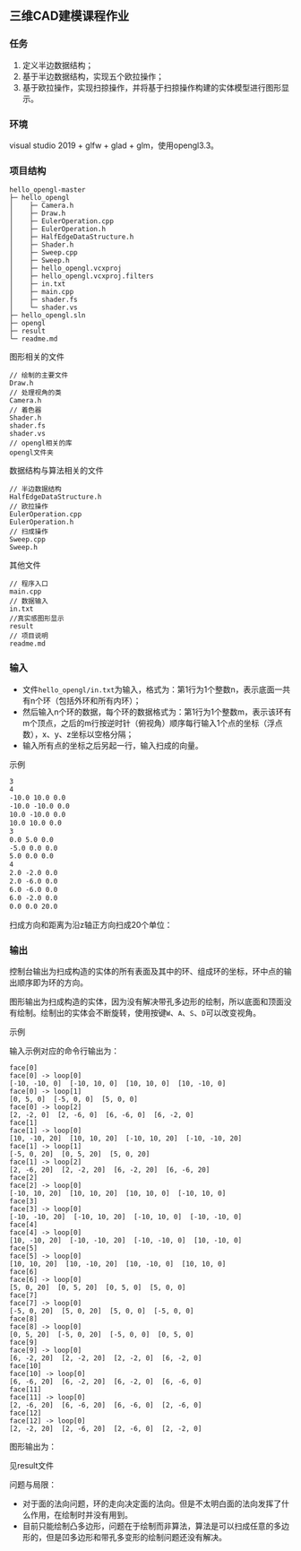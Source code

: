 ## 三维CAD建模课程作业  

### 任务  

1. 定义半边数据结构；  
2. 基于半边数据结构，实现五个欧拉操作；  
3. 基于欧拉操作，实现扫掠操作，并将基于扫掠操作构建的实体模型进行图形显示。  

### 环境    

visual studio 2019 + glfw + glad  + glm，使用opengl3.3。  

### 项目结构  

```
hello_opengl-master
├─ hello_opengl
│    ├─ Camera.h
│    ├─ Draw.h
│    ├─ EulerOperation.cpp
│    ├─ EulerOperation.h
│    ├─ HalfEdgeDataStructure.h
│    ├─ Shader.h
│    ├─ Sweep.cpp
│    ├─ Sweep.h
│    ├─ hello_opengl.vcxproj
│    ├─ hello_opengl.vcxproj.filters
│    ├─ in.txt
│    ├─ main.cpp
│    ├─ shader.fs
│    └─ shader.vs
├─ hello_opengl.sln
├─ opengl
├─ result
└─ readme.md
```

图形相关的文件  

```
// 绘制的主要文件
Draw.h
// 处理视角的类
Camera.h
// 着色器
Shader.h
shader.fs
shader.vs
// opengl相关的库
opengl文件夹
```

数据结构与算法相关的文件  

```
// 半边数据结构
HalfEdgeDataStructure.h
// 欧拉操作
EulerOperation.cpp
EulerOperation.h
// 扫成操作
Sweep.cpp
Sweep.h
```

其他文件  

```
// 程序入口
main.cpp
// 数据输入
in.txt
//真实感图形显示
result
// 项目说明
readme.md
```



### 输入    

- 文件`hello_opengl/in.txt`为输入，格式为：第1行为1个整数n，表示底面一共有n个环（包括外环和所有内环）；  
- 然后输入n个环的数据，每个环的数据格式为：第1行为1个整数m，表示该环有m个顶点，之后的m行按逆时针（俯视角）顺序每行输入1个点的坐标（浮点数），x、y、z坐标以空格分隔；  
- 输入所有点的坐标之后另起一行，输入扫成的向量。  

示例  

```txt
3
4
-10.0 10.0 0.0
-10.0 -10.0 0.0
10.0 -10.0 0.0
10.0 10.0 0.0
3
0.0 5.0 0.0
-5.0 0.0 0.0
5.0 0.0 0.0
4
2.0 -2.0 0.0
2.0 -6.0 0.0
6.0 -6.0 0.0
6.0 -2.0 0.0
0.0 0.0 20.0
```

扫成方向和距离为沿z轴正方向扫成20个单位：  


### 输出     

控制台输出为扫成构造的实体的所有表面及其中的环、组成环的坐标，环中点的输出顺序即为环的方向。  

图形输出为扫成构造的实体，因为没有解决带孔多边形的绘制，所以底面和顶面没有绘制。绘制出的实体会不断旋转，使用按键`W`、`A`、`S`、`D`可以改变视角。  

示例  

输入示例对应的命令行输出为：  

```
face[0]
face[0] -> loop[0]
[-10, -10, 0]  [-10, 10, 0]  [10, 10, 0]  [10, -10, 0]
face[0] -> loop[1]
[0, 5, 0]  [-5, 0, 0]  [5, 0, 0]
face[0] -> loop[2]
[2, -2, 0]  [2, -6, 0]  [6, -6, 0]  [6, -2, 0]
face[1]
face[1] -> loop[0]
[10, -10, 20]  [10, 10, 20]  [-10, 10, 20]  [-10, -10, 20]
face[1] -> loop[1]
[-5, 0, 20]  [0, 5, 20]  [5, 0, 20]
face[1] -> loop[2]
[2, -6, 20]  [2, -2, 20]  [6, -2, 20]  [6, -6, 20]
face[2]
face[2] -> loop[0]
[-10, 10, 20]  [10, 10, 20]  [10, 10, 0]  [-10, 10, 0]
face[3]
face[3] -> loop[0]
[-10, -10, 20]  [-10, 10, 20]  [-10, 10, 0]  [-10, -10, 0]
face[4]
face[4] -> loop[0]
[10, -10, 20]  [-10, -10, 20]  [-10, -10, 0]  [10, -10, 0]
face[5]
face[5] -> loop[0]
[10, 10, 20]  [10, -10, 20]  [10, -10, 0]  [10, 10, 0]
face[6]
face[6] -> loop[0]
[5, 0, 20]  [0, 5, 20]  [0, 5, 0]  [5, 0, 0]
face[7]
face[7] -> loop[0]
[-5, 0, 20]  [5, 0, 20]  [5, 0, 0]  [-5, 0, 0]
face[8]
face[8] -> loop[0]
[0, 5, 20]  [-5, 0, 20]  [-5, 0, 0]  [0, 5, 0]
face[9]
face[9] -> loop[0]
[6, -2, 20]  [2, -2, 20]  [2, -2, 0]  [6, -2, 0]
face[10]
face[10] -> loop[0]
[6, -6, 20]  [6, -2, 20]  [6, -2, 0]  [6, -6, 0]
face[11]
face[11] -> loop[0]
[2, -6, 20]  [6, -6, 20]  [6, -6, 0]  [2, -6, 0]
face[12]
face[12] -> loop[0]
[2, -2, 20]  [2, -6, 20]  [2, -6, 0]  [2, -2, 0]
```

图形输出为：  

见result文件

问题与局限：  

- 对于面的法向问题，环的走向决定面的法向。但是不太明白面的法向发挥了什么作用，在绘制时并没有用到。  
- 目前只能绘制凸多边形，问题在于绘制而非算法，算法是可以扫成任意的多边形的，但是凹多边形和带孔多变形的绘制问题还没有解决。  
